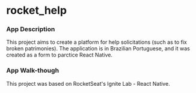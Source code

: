 # rocket_help

### App Description
This project aims to create a platform for help solicitations (such as to fix broken patrimonies). The application is in Brazilian Portuguese, and it was created as a form to parctice React Native.

### App Walk-though


This project was based on RocketSeat's Ignite Lab - React Native.
